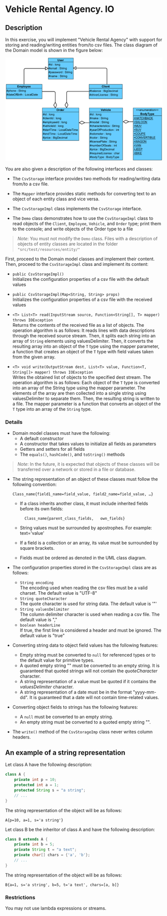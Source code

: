 # Vehicle Rental Agency. IO

## Description

In this exercise, you will implement "Vehicle Rental Agency" with support for storing and reading/writing entities from/to csv files.
The class diagram of the Domain model is shown in the figure below:

![domain_classes_uml.png](domain_classes_uml.png)

You are also given a description of the following interfaces and classes:  

* The `CsvStorage` interface provides two methods for reading/writing data from/to a csv file.  

* The `Mapper` interface provides static methods for converting text to an object of each entity class and vice versa.  

* The `CsvStorageImpl` class implements the `CsvStorage` interface.  

* The `Demo` class demonstrates how to use the `CsvStorageImpl` class to read objects of the `Client`, `Employee`, `Vehicle`, and `Order` type; print them to the console; and write objects of the Order type to a file  

> _Note_: You must not modify the `Demo` class. Files with a description of objects of entity classes are located in the folder `"src/test/resources/entity/"`

First, proceed to the Domain model classes and implement their content.  
Then, proceed to the `CsvStorageImpl` class and implement its content:  

* `public CsvStorageImpl()`  
Initializes the configuration properties of a csv file with the default values  

* `public CsvStorageImpl(Map<String, String> props)`  
Initializes the configuration properties of a csv file with the received values  

* `<T> List<T> read(InputStream source, Function<String[], T> mapper) throws IOException`  
Returns the contents of the received file as a list of objects. The operation algorithm is as follows: It reads lines with data descriptions through the received source stream. Then, it splits each string into an array of `String` elements using valuesDelimiter. Then, it converts the resulting array into an object of the `T` type using the mapper parameter, a function that creates an object of the `T` type with field values taken from the given array.  

* `<T> void write(OutputStream dest, List<T> value, Function<T, String[]> mapper) throws IOException`  
Writes the obtained list of objects to the specified dest stream. The operation algorithm is as follows: Each object of the `T` type is converted into an array of the String type using the mapper parameter. The elements of the array are then collected into a single string using valuesDelimiter to separate them. Then, the resulting string is written to a file. The mapper parameter is a function that converts an object of the `T` type into an array of the `String` type.  

### Details

* Domain model classes must have the following:
  * A default constructor
  * A constructor that takes values to initialize all fields as parameters
  * Getters and setters for all fields
  * The `equals()`, `hashCode()`, and `toString()` methods

> _Note_: In the future, it is expected that objects of these classes will be transferred over a network or stored in a file or database.  

* The string representation of an object of these classes must follow the following convention:

    ```text
    Class_name{field1_name=field_value, field2_name=field_value, …}
    ```

  * If a class inherits another class, it must include inherited fields before its own fields:  

    ```text
      Class_name{parent_class_fields,   own_fields}
    ```

  * String values must be surrounded by apostrophes. For example: text='value'  
  * If a field is a collection or an array, its value must be surrounded by square brackets.
  * Fields must be ordered as denoted in the UML class diagram.  
* The configuration properties stored in the `CsvStorageImpl` class are as follows:
  * `String encoding`  
The encoding used when reading the csv files must be a valid charset. The default value is "UTF-8"
  * `String quoteCharacter`  
The quote character is used for string data. The default value is '"'
  * `String valuesDelimiter`  
The column delimiter character is used when reading a csv file. The default value is ","
  * `boolean headerLine`  
If true, the first line is considered a header and must be ignored. The default value is "true"
* Converting string data to object field values has the following features:
  * Empty string must be converted to `null` for referenced types or to the default value for primitive types.  
  * A quoted empty string "" must be converted to an empty string. It is guaranteed that quoted strings will not contain the _quoteCharacter_ character.  
  * A string representation of a value must be quoted if it contains the _valuesDelimiter_ character.
  * A string representation of a date must be in the format "yyyy-mm-dd". It is guaranteed that a date will not contain time-related values.
* Converting object fields to strings has the following features:
  * A `null` must be converted to an empty string.
  * An empty string must be converted to a quoted empty string "".
* The `write()` method of the `CsvStorageImp` class never writes column headers.

## An example of a string representation

Let class A have the following description:

```java
class A {
    private int p = 10;
    protected int a = 1;
    protected String s = "a string";
    // ...
}
```

The string representation of the object will be as follows:

```text
A{p=10, a=1, s='a string'}
```

Let class B be the inheritor of class A and have the following description:

```java
class B extends A {
    private int b = 5;
    private String t = "a text";
    private char[] chars = {'a', 'b'};
    // ...
}
```

The string representation of the object will be as follows:

```text
B{a=1, s='a string', b=5, t='a text', chars=[a, b]}
```

### Restrictions

You may not use lambda expressions or streams.
